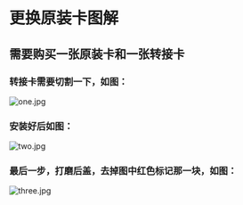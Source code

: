 # 更换原装卡图解
## 需要购买一张原装卡和一张转接卡
### 转接卡需要切割一下，如图：
![one.jpg](https://github.com/daggeryu/DELL-inspiron-5488/blob/master/network_card/装接卡.jpg "one.JPG")
### 安装好后如图：
![two.jpg](https://github.com/daggeryu/DELL-inspiron-5488/blob/master/network_card/安装后.jpg "two.jpg")
### 最后一步，打磨后盖，去掉图中红色标记那一块，如图：
![three.jpg](https://github.com/daggeryu/DELL-inspiron-5488/blob/master/network_card/后盖.jpg "three.jpg")

